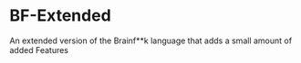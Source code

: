 # BF-Extended
An extended version of the Brainf**k language that adds a small amount of added Features
